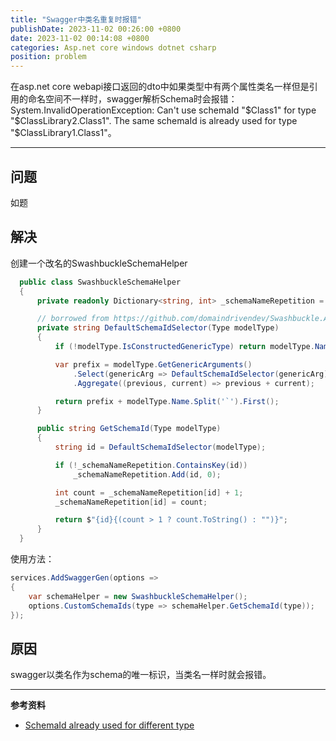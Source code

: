```yaml
---
title: "Swagger中类名重复时报错"
publishDate: 2023-11-02 00:26:00 +0800
date: 2023-11-02 00:14:08 +0800
categories: Asp.net core windows dotnet csharp
position: problem
---
```


在asp.net core webapi接口返回的dto中如果类型中有两个属性类名一样但是引用的命名空间不一样时，swagger解析Schema时会报错：System.InvalidOperationException: Can't use schemaId "$Class1" for type "$ClassLibrary2.Class1". The same schemaId is already used for type "$ClassLibrary1.Class1"。

---

<div id="toc"></div>

## 问题

如题

## 解决

创建一个改名的SwashbuckleSchemaHelper

```c#
  public class SwashbuckleSchemaHelper
  {
      private readonly Dictionary<string, int> _schemaNameRepetition = new();

      // borrowed from https://github.com/domaindrivendev/Swashbuckle.AspNetCore/blob/95cb4d370e08e54eb04cf14e7e6388ca974a686e/src/Swashbuckle.AspNetCore.SwaggerGen/SchemaGenerator/SchemaGeneratorOptions.cs#L44
      private string DefaultSchemaIdSelector(Type modelType)
      {
          if (!modelType.IsConstructedGenericType) return modelType.Name.Replace("[]", "Array");

          var prefix = modelType.GetGenericArguments()
              .Select(genericArg => DefaultSchemaIdSelector(genericArg))
              .Aggregate((previous, current) => previous + current);

          return prefix + modelType.Name.Split('`').First();
      }

      public string GetSchemaId(Type modelType)
      {
          string id = DefaultSchemaIdSelector(modelType);

          if (!_schemaNameRepetition.ContainsKey(id))
              _schemaNameRepetition.Add(id, 0);

          int count = _schemaNameRepetition[id] + 1;
          _schemaNameRepetition[id] = count;

          return $"{id}{(count > 1 ? count.ToString() : "")}";
      }
  }

```

使用方法：

```c#
services.AddSwaggerGen(options =>
{
    var schemaHelper = new SwashbuckleSchemaHelper();
    options.CustomSchemaIds(type => schemaHelper.GetSchemaId(type));
});
```

## 原因

swagger以类名作为schema的唯一标识，当类名一样时就会报错。

---

**参考资料**

- [SchemaId already used for different type](https://github.com/domaindrivendev/Swashbuckle.AspNetCore/issues/1607)
